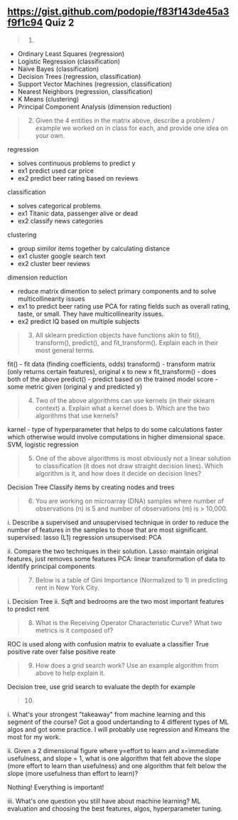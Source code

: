 https://gist.github.com/podopie/f83f143de45a3f9f1c94
Quiz 2
--------------------------------------------------

>1)

- Ordinary Least Squares (regression)
- Logistic Regression (classification)
- Naive Bayes (classification)
- Decision Trees (regression, classification)
- Support Vector Machines (regression, classification)
- Nearest Neighbors (regression, classification)
- K Means (clustering)
- Principal Component Analysis (dimension reduction)

>2) Given the 4 entities in the matrix above, describe a problem / example we worked on in class for each, and provide one idea on your own.

regression
- solves continuous problems to predict y
- ex1 predict used car price
- ex2 predict beer rating based on reviews

classification
- solves categorical problems
- ex1 Titanic data, passenger alive or dead
- ex2 classify news categories

clustering
- group similor items together by calculating distance
- ex1 cluster google search text
- ex2 cluster beer reviews

dimension reduction
- reduce matrix dimention to select primary components and to solve multicollinearity issues
- ex1 to predict beer rating use PCA for rating fields such as overall rating, taste, or small. They have multicollinearity issues.
- ex2 predict IQ based on multiple subjects

>3) All sklearn prediction objects have functions akin to fit(), transform(), predict(), and fit_transform(). Explain each in their most general terms.

fit() - fit data (finding coefficients, odds)
transform() - transform matrix (only returns certain features), original x to new x
fit_transform() - does both of the above
predict() - predict based on the trained model
score - some metric given (original y and predicted y)

>4) Two of the above algorithms can use kernels (in their sklearn context) a. Explain what a kernel does b. Which are the two algorithms that use kernels?

karnel - type of hyperparameter that helps to do some calculations faster which otherwise would involve computations in higher dimensional space. 
SVM,  logistic regression

> 5) One of the above algorithms is most obviously not a linear solution to classification (it does not draw straight decision lines). Which algorithm is it, and how does it decide on decision lines?

Decision Tree
Classify items by creating nodes and trees

>6) You are working on microarray (DNA) samples where number of observations (n) is 5 and number of observations (m) is > 10,000.

i. Describe a supervised and unsupervised technique in order to reduce the number of features in the samples to those that are most significant.
supervised: lasso (L1) regression
unsupervised: PCA

ii. Compare the two techniques in their solution.
Lasso: maintain original features, just removes some features
PCA: linear transformation of data to identify principal components

>7) Below is a table of Gini Importance (Normalized to 1) in predicting rent in New York City.

i. Decision Tree
ii. Sqft and bedrooms are the two most important features to predict rent

>8) What is the Receiving Operator Characteristic Curve? What two metrics is it composed of?

ROC is used along with confusion matrix to evaluate a classifier
True positive rate over false positive reate

>9) How does a grid search work? Use an example algorithm from above to help explain it.

Decision tree, use grid search to evaluate the depth for example

>10)

i. What's your strongest "takeaway" from machine learning and this segment of the course?
Got a good undertanding to 4 different types of ML algos and got some practice. I will probably use regression and Kmeans the most for my work.

ii. Given a 2 dimensional figure where y=effort to learn and x=immediate usefulness, and slope = 1, what is one algorithm that felt above the slope (more effort to learn than usefulness) and one algorithm that felt below the slope (more usefulness than effort to learn)?

Nothing! Everything is important!

iii. What's one question you still have about machine learning?
ML evaluation and choosing the best features, algos, hyperparameter tuning.